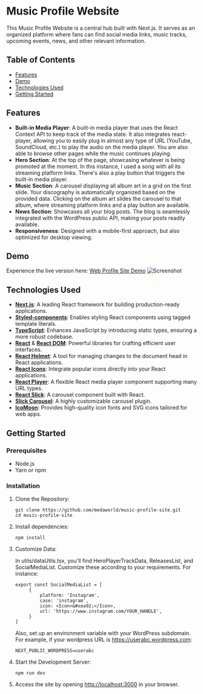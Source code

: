 # Music Profile Website

This Music Profile Website is a central hub built with Next.js. It serves as an organized platform where fans can find social media links, music tracks, upcoming events, news, and other relevant information.

## Table of Contents

- [Features](#features)
- [Demo](#demo)
- [Technologies Used](#technologies-used)
- [Getting Started](#getting-started)

## Features

- **Built-in Media Player**: A built-in media player that uses the React Context API to keep track of the media state. It also integrates react-player, allowing you to easily plug in almost any type of URL (YouTube, SoundCloud, etc.) to play the audio on the media player. You are also able to browse other pages while the music continues playing.
- **Hero Section**: At the top of the page, showcasing whatever is being promoted at the moment. In this instance, I used a song with all its streaming platform links. There's also a play button that triggers the built-in media player.
- **Music Section**: A carousel displaying all album art in a grid on the first slide. Your discography is automatically organized based on the provided data. Clicking on the album art slides the carousel to that album, where streaming platform links and a play button are available.
- **News Section**: Showcases all your blog posts. The blog is seamlessly integrated with the WordPress public API, making your posts readily available.
- **Responsiveness**: Designed with a mobile-first approach, but also optimized for desktop viewing.

## Demo

Experience the live version here: [Web Profile Site Demo](https://music-profile-site.vercel.app/)
![Screenshot](/public/images/screenshot.png)

## Technologies Used

- **[Next.js](https://nextjs.org/)**: A leading React framework for building production-ready applications.
- **[Styled-components](https://styled-components.com/)**: Enables styling React components using tagged template literals.
- **[TypeScript](https://www.typescriptlang.org/)**: Enhances JavaScript by introducing static types, ensuring a more robust codebase.
- **[React](https://reactjs.org/)** & **[React DOM](https://reactjs.org/docs/react-dom.html)**: Powerful libraries for crafting efficient user interfaces.
- **[React Helmet](https://github.com/nfl/react-helmet)**: A tool for managing changes to the document head in React applications.
- **[React Icons](https://react-icons.github.io/react-icons/)**: Integrate popular icons directly into your React applications.
- **[React Player](https://github.com/CookPete/react-player)**: A flexible React media player component supporting many URL types.
- **[React Slick](https://react-slick.neostack.com/)**: A carousel component built with React.
- **[Slick Carousel](https://github.com/kenwheeler/slick)**: A highly customizable carousel plugin.
- **[IcoMoon](https://icomoon.io/)**: Provides high-quality icon fonts and SVG icons tailored for web apps.

## Getting Started

### Prerequisites

- Node.js
- Yarn or npm

### Installation

1. Clone the Repository:

   ```
   git clone https://github.com/medaworld/music-profile-site.git
   cd music-profile-site
   ```

2. Install dependencies:

   ```
   npm install
   ```

3. Customize Data:

   In utils/dataUtils.tsx, you'll find HeroPlayerTrackData, ReleasesList, and SocialMediaList. Customize these according to your requirements. For instance:

   ```
   export const SocialMediaList = [
        {
            platform: 'Instagram',
            case: 'instagram',
            icon: <Icon>&#xea92;</Icon>,
            url: 'https://www.instagram.com/YOUR_HANDLE',
        }
   ]
   ```

   Also, set up an environment variable with your WordPress subdomain. For example, if your wordpress URL is https://userabc.wordpress.com:

   ```
   NEXT_PUBLIC_WORDPRESS=userabc
   ```

4. Start the Development Server:

   ```
   npm run dev
   ```

5. Access the site by opening [http://localhost:3000](http://localhost:3000) in your browser.

